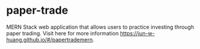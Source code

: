 # paper-trade

MERN Stack web application that allows users to practice investing through paper trading.
Visit here for more information https://jun-w-huang.github.io/#/papertrademern.
